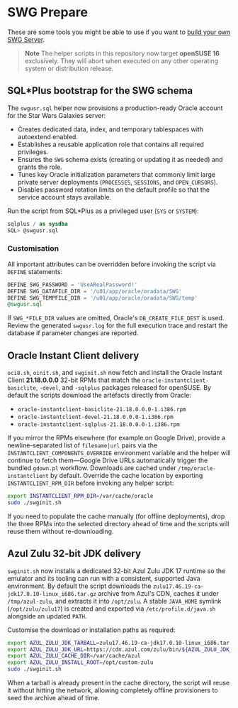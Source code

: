 # SWG Prepare

These are some tools you might be able to use if you want to [build your own SWG Server](https://tekaohswg.github.io/new.html).

> **Note**
> The helper scripts in this repository now target **openSUSE 16** exclusively. They will abort when executed on any other operating system or distribution release.

## SQL\*Plus bootstrap for the SWG schema

The `swgusr.sql` helper now provisions a production-ready Oracle account for the Star Wars Galaxies server:

* Creates dedicated data, index, and temporary tablespaces with autoextend enabled.
* Establishes a reusable application role that contains all required privileges.
* Ensures the `SWG` schema exists (creating or updating it as needed) and grants the role.
* Tunes key Oracle initialization parameters that commonly limit large private server deployments (`PROCESSES`, `SESSIONS`, and `OPEN_CURSORS`).
* Disables password rotation limits on the default profile so that the service account stays available.

Run the script from SQL\*Plus as a privileged user (`SYS` or `SYSTEM`):

```sql
sqlplus / as sysdba
SQL> @swgusr.sql
```

### Customisation

All important attributes can be overridden before invoking the script via `DEFINE` statements:

```sql
DEFINE SWG_PASSWORD = 'UseARealPassword!'
DEFINE SWG_DATAFILE_DIR = '/u01/app/oracle/oradata/SWG'
DEFINE SWG_TEMPFILE_DIR = '/u01/app/oracle/oradata/SWG/temp'
@swgusr.sql
```

If `SWG_*FILE_DIR` values are omitted, Oracle's `DB_CREATE_FILE_DEST` is used. Review the generated `swgusr.log` for the full execution trace and restart the database if parameter changes are reported.

## Oracle Instant Client delivery

`oci8.sh`, `oinit.sh`, and `swginit.sh` now fetch and install the Oracle Instant Client **21.18.0.0.0** 32-bit RPMs that match the `oracle-instantclient-basiclite`, `-devel`, and `-sqlplus` packages released for openSUSE. By default the scripts download the artefacts directly from Oracle:

* `oracle-instantclient-basiclite-21.18.0.0.0-1.i386.rpm`
* `oracle-instantclient-devel-21.18.0.0.0-1.i386.rpm`
* `oracle-instantclient-sqlplus-21.18.0.0.0-1.i386.rpm`

If you mirror the RPMs elsewhere (for example on Google Drive), provide a newline-separated list of `filename|url` pairs via the `INSTANTCLIENT_COMPONENTS_OVERRIDE` environment variable and the helper will continue to fetch them—Google Drive URLs automatically trigger the bundled `gdown.pl` workflow. Downloads are cached under `/tmp/oracle-instantclient` by default. Override the cache location by exporting `INSTANTCLIENT_RPM_DIR` before invoking any helper script:

```bash
export INSTANTCLIENT_RPM_DIR=/var/cache/oracle
sudo ./swginit.sh
```

If you need to populate the cache manually (for offline deployments), drop the three RPMs into the selected directory ahead of time and the scripts will reuse them without re-downloading.

## Azul Zulu 32-bit JDK delivery

`swginit.sh` now installs a dedicated 32-bit Azul Zulu JDK 17 runtime so the emulator and its tooling can run with a consistent, supported Java environment. By default the script downloads the `zulu17.46.19-ca-jdk17.0.10-linux_i686.tar.gz` archive from Azul's CDN, caches it under `/tmp/azul-zulu`, and extracts it into `/opt/zulu`. A stable `JAVA_HOME` symlink (`/opt/zulu/zulu17`) is created and exported via `/etc/profile.d/java.sh` alongside an updated `PATH`.

Customise the download or installation paths as required:

```bash
export AZUL_ZULU_JDK_TARBALL=zulu17.46.19-ca-jdk17.0.10-linux_i686.tar.gz
export AZUL_ZULU_JDK_URL=https://cdn.azul.com/zulu/bin/${AZUL_ZULU_JDK_TARBALL}
export AZUL_ZULU_CACHE_DIR=/var/cache/azul
export AZUL_ZULU_INSTALL_ROOT=/opt/custom-zulu
sudo ./swginit.sh
```

When a tarball is already present in the cache directory, the script will reuse it without hitting the network, allowing completely offline provisioners to seed the archive ahead of time.
